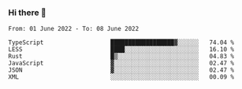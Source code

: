 ### Hi there 👋

<!--START_SECTION:waka-->

```text
From: 01 June 2022 - To: 08 June 2022

TypeScript                   ██████████████████▓░░░░░░   74.04 %
LESS                         ████░░░░░░░░░░░░░░░░░░░░░   16.10 %
Rust                         █▒░░░░░░░░░░░░░░░░░░░░░░░   04.83 %
JavaScript                   ▓░░░░░░░░░░░░░░░░░░░░░░░░   02.47 %
JSON                         ▓░░░░░░░░░░░░░░░░░░░░░░░░   02.47 %
XML                          ░░░░░░░░░░░░░░░░░░░░░░░░░   00.09 %
```

<!--END_SECTION:waka-->

<!--
**jtaox/jtaox** is a ✨ _special_ ✨ repository because its `README.md` (this file) appears on your GitHub profile.

Here are some ideas to get you started:

- 🔭 I’m currently working on ...
- 🌱 I’m currently learning ...
- 👯 I’m looking to collaborate on ...
- 🤔 I’m looking for help with ...
- 💬 Ask me about ...
- 📫 How to reach me: ...
- 😄 Pronouns: ...
- ⚡ Fun fact: ...
-->
